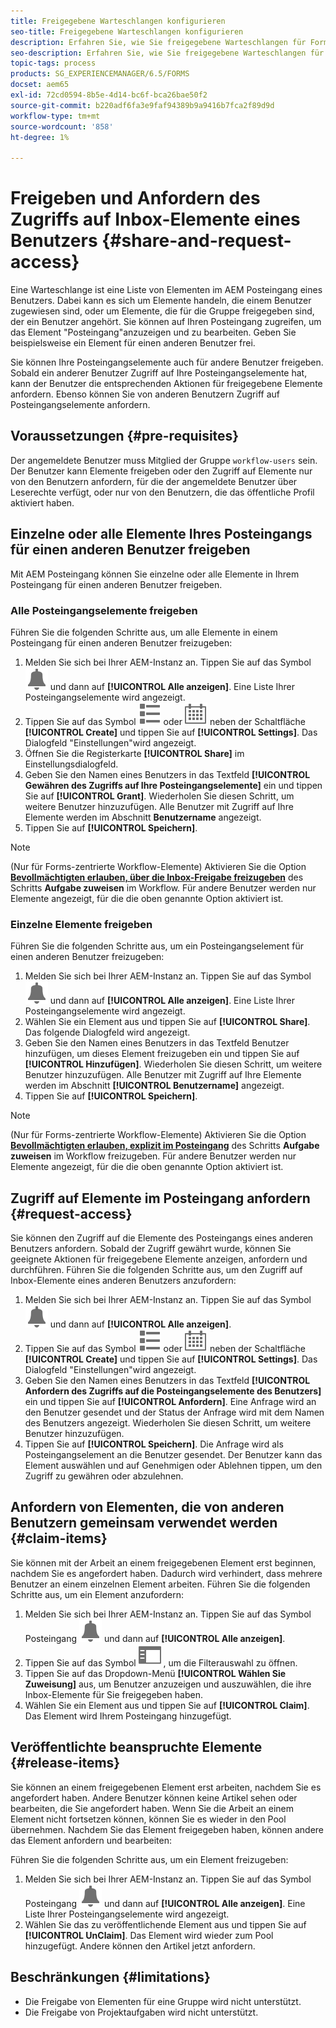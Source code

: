 ```yaml
---
title: Freigegebene Warteschlangen konfigurieren
seo-title: Freigegebene Warteschlangen konfigurieren
description: Erfahren Sie, wie Sie freigegebene Warteschlangen für Forms-zentrierte Workflows in AEM Forms auf OSGi verwenden.
seo-description: Erfahren Sie, wie Sie freigegebene Warteschlangen für Forms-zentrierte Workflows in AEM Forms auf OSGi verwenden.
topic-tags: process
products: SG_EXPERIENCEMANAGER/6.5/FORMS
docset: aem65
exl-id: 72cd0594-8b5e-4d14-bc6f-bca26bae50f2
source-git-commit: b220adf6fa3e9faf94389b9a9416b7fca2f89d9d
workflow-type: tm+mt
source-wordcount: '858'
ht-degree: 1%

---
```


# Freigeben und Anfordern des Zugriffs auf Inbox-Elemente eines Benutzers {#share-and-request-access}

Eine Warteschlange ist eine Liste von Elementen im AEM Posteingang eines Benutzers. Dabei kann es sich um Elemente handeln, die einem Benutzer zugewiesen sind, oder um Elemente, die für die Gruppe freigegeben sind, der ein Benutzer angehört. Sie können auf Ihren Posteingang zugreifen, um das Element &quot;Posteingang&quot;anzuzeigen und zu bearbeiten. Geben Sie beispielsweise ein Element für einen anderen Benutzer frei.

Sie können Ihre Posteingangselemente auch für andere Benutzer freigeben. Sobald ein anderer Benutzer Zugriff auf Ihre Posteingangselemente hat, kann der Benutzer die entsprechenden Aktionen für freigegebene Elemente anfordern. Ebenso können Sie von anderen Benutzern Zugriff auf Posteingangselemente anfordern.

## Voraussetzungen {#pre-requisites}

Der angemeldete Benutzer muss Mitglied der Gruppe `workflow-users` sein. Der Benutzer kann Elemente freigeben oder den Zugriff auf Elemente nur von den Benutzern anfordern, für die der angemeldete Benutzer über Leserechte verfügt, oder nur von den Benutzern, die das öffentliche Profil aktiviert haben.

## Einzelne oder alle Elemente Ihres Posteingangs für einen anderen Benutzer freigeben

Mit AEM Posteingang können Sie einzelne oder alle Elemente in Ihrem Posteingang für einen anderen Benutzer freigeben.

### Alle Posteingangselemente freigeben

Führen Sie die folgenden Schritte aus, um alle Elemente in einem Posteingang für einen anderen Benutzer freizugeben:

1. Melden Sie sich bei Ihrer AEM-Instanz an. Tippen Sie auf das Symbol ![Inbox](assets/bell.svg) und dann auf **[!UICONTROL Alle anzeigen]**. Eine Liste Ihrer Posteingangselemente wird angezeigt.
1. Tippen Sie auf das Symbol ![View Selector](assets/viewlist.svg) oder ![View Selector](assets/calendar.svg) neben der Schaltfläche **[!UICONTROL Create]** und tippen Sie auf **[!UICONTROL Settings]**. Das Dialogfeld &quot;Einstellungen&quot;wird angezeigt.
1. Öffnen Sie die Registerkarte **[!UICONTROL Share]** im Einstellungsdialogfeld.
1. Geben Sie den Namen eines Benutzers in das Textfeld **[!UICONTROL Gewähren des Zugriffs auf Ihre Posteingangselemente]** ein und tippen Sie auf **[!UICONTROL Grant]**. Wiederholen Sie diesen Schritt, um weitere Benutzer hinzuzufügen. Alle Benutzer mit Zugriff auf Ihre Elemente werden im Abschnitt **Benutzername** angezeigt.
1. Tippen Sie auf **[!UICONTROL Speichern]**.

>[!NOTE]
>
>(Nur für Forms-zentrierte Workflow-Elemente) Aktivieren Sie die Option **[Bevollmächtigten erlauben, über die Inbox-Freigabe freizugeben](aem-forms-workflow-step-reference.md)** des Schritts **Aufgabe zuweisen** im Workflow. Für andere Benutzer werden nur Elemente angezeigt, für die die oben genannte Option aktiviert ist.

### Einzelne Elemente freigeben

Führen Sie die folgenden Schritte aus, um ein Posteingangselement für einen anderen Benutzer freizugeben:

1. Melden Sie sich bei Ihrer AEM-Instanz an. Tippen Sie auf das Symbol ![Inbox](assets/bell.svg) und dann auf **[!UICONTROL Alle anzeigen]**. Eine Liste Ihrer Posteingangselemente wird angezeigt.
1. Wählen Sie ein Element aus und tippen Sie auf **[!UICONTROL Share]**. Das folgende Dialogfeld wird angezeigt.
1. Geben Sie den Namen eines Benutzers in das Textfeld Benutzer hinzufügen, um dieses Element freizugeben ein und tippen Sie auf **[!UICONTROL Hinzufügen]**. Wiederholen Sie diesen Schritt, um weitere Benutzer hinzuzufügen. Alle Benutzer mit Zugriff auf Ihre Elemente werden im Abschnitt **[!UICONTROL Benutzername]** angezeigt.
1. Tippen Sie auf **[!UICONTROL Speichern]**.


>[!NOTE]
>
>(Nur für Forms-zentrierte Workflow-Elemente) Aktivieren Sie die Option **[Bevollmächtigten erlauben, explizit im Posteingang](aem-forms-workflow-step-reference.md)** des Schritts **Aufgabe zuweisen** im Workflow freizugeben. Für andere Benutzer werden nur Elemente angezeigt, für die die oben genannte Option aktiviert ist.

## Zugriff auf Elemente im Posteingang anfordern {#request-access}

Sie können den Zugriff auf die Elemente des Posteingangs eines anderen Benutzers anfordern. Sobald der Zugriff gewährt wurde, können Sie geeignete Aktionen für freigegebene Elemente anzeigen, anfordern und durchführen. Führen Sie die folgenden Schritte aus, um den Zugriff auf Inbox-Elemente eines anderen Benutzers anzufordern:

1. Melden Sie sich bei Ihrer AEM-Instanz an. Tippen Sie auf das Symbol ![Selektor anzeigen](assets/bell.svg) und dann auf **[!UICONTROL Alle anzeigen]**.
1. Tippen Sie auf das Symbol ![View Selector](assets/viewlist.svg) oder ![View Selector](assets/calendar.svg) neben der Schaltfläche **[!UICONTROL Create]** und tippen Sie auf **[!UICONTROL Settings]**. Das Dialogfeld &quot;Einstellungen&quot;wird angezeigt.
1. Geben Sie den Namen eines Benutzers in das Textfeld **[!UICONTROL Anfordern des Zugriffs auf die Posteingangselemente des Benutzers]** ein und tippen Sie auf **[!UICONTROL Anfordern]**. Eine Anfrage wird an den Benutzer gesendet und der Status der Anfrage wird mit dem Namen des Benutzers angezeigt. Wiederholen Sie diesen Schritt, um weitere Benutzer hinzuzufügen.
1. Tippen Sie auf **[!UICONTROL Speichern]**. Die Anfrage wird als Posteingangselement an die Benutzer gesendet. Der Benutzer kann das Element auswählen und auf Genehmigen oder Ablehnen tippen, um den Zugriff zu gewähren oder abzulehnen.


## Anfordern von Elementen, die von anderen Benutzern gemeinsam verwendet werden {#claim-items}

Sie können mit der Arbeit an einem freigegebenen Element erst beginnen, nachdem Sie es angefordert haben. Dadurch wird verhindert, dass mehrere Benutzer an einem einzelnen Element arbeiten. Führen Sie die folgenden Schritte aus, um ein Element anzufordern:

1. Melden Sie sich bei Ihrer AEM-Instanz an. Tippen Sie auf das Symbol Posteingang ![Posteingang](assets/bell.svg) und dann auf **[!UICONTROL Alle anzeigen]**.
1. Tippen Sie auf das Symbol ![Nur Inhalt](assets/railleft.svg) , um die Filterauswahl zu öffnen.
1. Tippen Sie auf das Dropdown-Menü **[!UICONTROL Wählen Sie Zuweisung]** aus, um Benutzer anzuzeigen und auszuwählen, die ihre Inbox-Elemente für Sie freigegeben haben.
1. Wählen Sie ein Element aus und tippen Sie auf **[!UICONTROL Claim]**. Das Element wird Ihrem Posteingang hinzugefügt.

## Veröffentlichte beanspruchte Elemente {#release-items}

Sie können an einem freigegebenen Element erst arbeiten, nachdem Sie es angefordert haben. Andere Benutzer können keine Artikel sehen oder bearbeiten, die Sie angefordert haben. Wenn Sie die Arbeit an einem Element nicht fortsetzen können, können Sie es wieder in den Pool übernehmen.   Nachdem Sie das Element freigegeben haben, können andere das Element anfordern und bearbeiten:

Führen Sie die folgenden Schritte aus, um ein Element freizugeben:

1. Melden Sie sich bei Ihrer AEM-Instanz an. Tippen Sie auf das Symbol Posteingang ![Posteingang](assets/bell.svg) und dann auf **[!UICONTROL Alle anzeigen]**. Eine Liste Ihrer Posteingangselemente wird angezeigt.
1. Wählen Sie das zu veröffentlichende Element aus und tippen Sie auf **[!UICONTROL UnClaim]**. Das Element wird wieder zum Pool hinzugefügt. Andere können den Artikel jetzt anfordern.

## Beschränkungen {#limitations}

* Die Freigabe von Elementen für eine Gruppe wird nicht unterstützt.
* Die Freigabe von Projektaufgaben wird nicht unterstützt.
